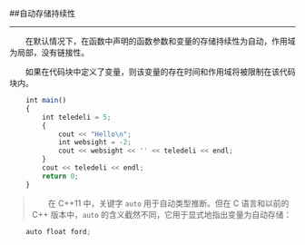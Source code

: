 ##自动存储持续性

---

&emsp;&emsp;在默认情况下，在函数中声明的函数参数和变量的存储持续性为自动，作用域为局部，没有链接性。

&emsp;&emsp;如果在代码块中定义了变量，则该变量的存在时间和作用域将被限制在该代码块内。

```javascript
    int main()
    {
        int teledeli = 5;
        {
            cout << "Hello\n";
            int websight = -2;
            cout << websight << '' << teledeli << endl;
        }
        cout << teledeli << endl;
        return 0;
    }
```

>&emsp;&emsp;在 C++11 中，关键字 `auto` 用于自动类型推断。但在 C 语言和以前的 C++ 版本中，`auto` 的含义截然不同，它用于显式地指出变量为自动存储：

```javascript
    auto float ford;
```


